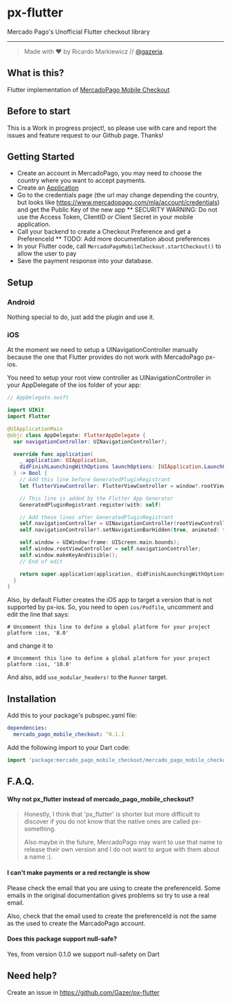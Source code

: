 # px-flutter

Mercado Pago's Unofficial Flutter checkout library

---
>Made with ❤️ by Ricardo Markiewicz // [@gazeria](https://twitter.com/gazeria).

## What is this?

Flutter implementation of [MercadoPago Mobile Checkout](https://www.mercadopago.com.ar/developers/es/guides/payments/mobile-checkout/introduction/)

## Before to start

This is a Work in progress project!, so please use with care and report the issues and feature request to our Github page. Thanks!

## Getting Started

* Create an account in MercadoPago, you may need to choose the country where you want to accept payments.
* Create an [Application](https://applications.mercadopago.com/)
* Go to the credentials page (the url may change depending the country, but looks like https://www.mercadopago.com/mla/account/credentials) and get the Public Key of the new app
** SECURITY WARNING: Do not use the Access Token, ClientID or Client Secret in your mobile application.
* Call your backend to create a Checkout Preference and get a PreferenceId
** TODO: Add more documentation about preferences
* In your Flutter code, call `MercadoPagoMobileCheckout.startCheckout()` to allow the user to pay
* Save the payment response into your database.

## Setup

### Android

Nothing special to do, just add the plugin and use it.

### iOS

At the moment we need to setup a UINavigationController manually because the one that Flutter provides do not work with MercadoPago px-ios.

You need to setup your root view controller as UINavigationController in your AppDelegate of the ios folder of your app:

```swift
// AppDelegate.swift

import UIKit
import Flutter

@UIApplicationMain
@objc class AppDelegate: FlutterAppDelegate {
  var navigationController: UINavigationController?;

  override func application(
    _ application: UIApplication,
    didFinishLaunchingWithOptions launchOptions: [UIApplication.LaunchOptionsKey: Any]?
  ) -> Bool {
    // Add this line before GeneratedPluginRegistrant
    let flutterViewController: FlutterViewController = window?.rootViewController as! FlutterViewController

    // This line is added by the Flutter App Generator
    GeneratedPluginRegistrant.register(with: self)

    // Add these lines after GeneratedPluginRegistrant
    self.navigationController = UINavigationController(rootViewController: flutterViewController);
    self.navigationController?.setNavigationBarHidden(true, animated: false);

    self.window = UIWindow(frame: UIScreen.main.bounds);
    self.window.rootViewController = self.navigationController;
    self.window.makeKeyAndVisible();
    // End of edit

    return super.application(application, didFinishLaunchingWithOptions: launchOptions)
  }
}
```

Also, by default Flutter creates the iOS app to target a version that is not supported by px-ios. So, you need to open `ios/Podfile`, uncomment and edit the line that says:

```
# Uncomment this line to define a global platform for your project
platform :ios, '8.0'
```

and change it to

```
# Uncomment this line to define a global platform for your project
platform :ios, '10.0'
```

And also, add `use_modular_headers!` to the `Runner` target.

## Installation

Add this to your package's pubspec.yaml file:

```yaml
dependencies:
  mercado_pago_mobile_checkout: ^0.1.1
```

Add the following import to your Dart code:

```dart
import 'package:mercado_pago_mobile_checkout/mercado_pago_mobile_checkout.dart';
```

## F.A.Q.

#### Why not px_flutter instead of mercado_pago_mobile_checkout?

> Honestly, I think that 'px_flutter' is shorter but more difficult to discover if you do not know that the native ones are called px-something.
>
> Also maybe in the future, MercadoPago may want to use that name to release their own version and I do not want to argue with them about a name :).

#### I can't make payments or a red rectangle is show

Please check the email that you are using to create the preferenceId. Some emails in the original documentation gives problems so try to use a real email.

Also, check that the email used to create the preferenceId is not the same as the used to create the MarcadoPago account.

#### Does this package support null-safe?

Yes, from version 0.1.0 we support null-safety on Dart

## Need help?

Create an issue in https://github.com/Gazer/px-flutter